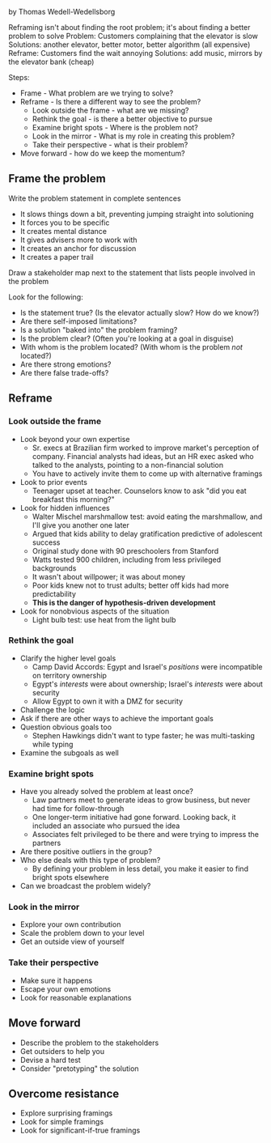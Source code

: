 by Thomas Wedell-Wedellsborg

Reframing isn't about finding the root problem; it's about finding a better problem to solve
Problem: Customers complaining that the elevator is slow
Solutions: another elevator, better motor, better algorithm (all expensive)
Reframe: Customers find the wait annoying
Solutions: add music, mirrors by the elevator bank (cheap)

Steps:
* Frame - What problem are we trying to solve?
* Reframe - Is there a different way to see the problem?
  * Look outside the frame - what are we missing?
  * Rethink the goal - is there a better objective to pursue
  * Examine bright spots - Where is the problem not?
  * Look in the mirror - What is my role in creating this problem?
  * Take their perspective - what is their problem?
* Move forward - how do we keep the momentum?

## Frame the problem

Write the problem statement in complete sentences
* It slows things down a bit, preventing jumping straight into solutioning
* It forces you to be specific
* It creates mental distance
* It gives advisers more to work with
* It creates an anchor for discussion
* It creates a paper trail

Draw a stakeholder map next to the statement that lists people involved in the problem

Look for the following:
* Is the statement true? (Is the elevator actually slow? How do we know?)
* Are there self-imposed limitations?
* Is a solution "baked into" the problem framing?
* Is the problem clear? (Often you're looking at a goal in disguise)
* With whom is the problem located? (With whom is the problem _not_ located?)
* Are there strong emotions?
* Are there false trade-offs?

## Reframe

### Look outside the frame

* Look beyond your own expertise
  * Sr. execs at Brazilian firm worked to improve market's perception of company. Financial analysts had ideas, but an HR exec asked who talked to the analysts, pointing to a non-financial solution
  * You have to actively invite them to come up with alternative framings
* Look to prior events
  * Teenager upset at teacher. Counselors know to ask "did you eat breakfast this morning?"
* Look for hidden influences
  * Walter Mischel marshmallow test: avoid eating the marshmallow, and I'll give you another one later
  * Argued that kids ability to delay gratification predictive of adolescent success
  * Original study done with 90 preschoolers from Stanford
  * Watts tested 900 children, including from less privileged backgrounds
  * It wasn't about willpower; it was about money
  * Poor kids knew not to trust adults; better off kids had more predictability
  * **This is the danger of hypothesis-driven development**
* Look for nonobvious aspects of the situation
  * Light bulb test: use heat from the light bulb

### Rethink the goal

* Clarify the higher level goals
  * Camp David Accords: Egypt and Israel's _positions_ were incompatible on territory ownership
  * Egypt's _interests_ were about ownership; Israel's _interests_ were about security
  * Allow Egypt to own it with a DMZ for security
* Challenge the logic
* Ask if there are other ways to achieve the important goals
* Question obvious goals too
  * Stephen Hawkings didn't want to type faster; he was multi-tasking while typing
* Examine the subgoals as well

### Examine bright spots

* Have you already solved the problem at least once?
  * Law partners meet to generate ideas to grow business, but never had time for follow-through
  * One longer-term initiative had gone forward. Looking back, it included an associate who pursued the idea
  * Associates felt privileged to be there and were trying to impress the partners
* Are there positive outliers in the group?
* Who else deals with this type of problem?
  * By defining your problem in less detail, you make it easier to find bright spots elsewhere
* Can we broadcast the problem widely?

### Look in the mirror

* Explore your own contribution
* Scale the problem down to your level
* Get an outside view of yourself

### Take their perspective

* Make sure it happens
* Escape your own emotions
* Look for reasonable explanations

## Move forward

* Describe the problem to the stakeholders
* Get outsiders to help you
* Devise a hard test
* Consider "pretotyping" the solution

## Overcome resistance

* Explore surprising framings
* Look for simple framings
* Look for significant-if-true framings




